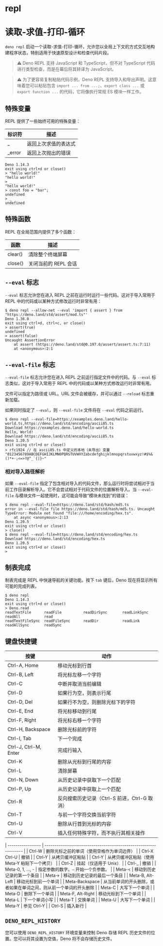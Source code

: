 # repl

# 读取-求值-打印-循环

`deno repl`
启动一个读取-求值-打印-循环，允许您以全局上下文的方式交互地构建程序状态，特别适用于快速原型设计和检查代码片段。

> ⚠️ Deno REPL 支持 JavaScript 和 TypeScript，但不对 TypeScript
> 代码进行类型检查，而是在幕后将其转译为 JavaScript。

> ⚠️ 为了更容易复制粘贴代码示例，Deno REPL
> 支持导入和导出声明。这意味着您可以粘贴包含
> `import ... from ...;`、`export class ...` 或 `export function ...`
> 的代码，它将像执行常规 ES 模块一样工作。

## 特殊变量

REPL 提供了一些始终可用的特殊变量：

| 标识符 | 描述                 |
| ------ | -------------------- |
| _      | 返回上次求值的表达式 |
| _error | 返回上次抛出的错误   |

```
Deno 1.14.3
exit using ctrl+d or close()
> "hello world!"
"hello world!"
> _
"hello world!"
> const foo = "bar";
undefined
> _
undefined
```

## 特殊函数

REPL 在全局范围内提供了多个函数：

| 函数    | 描述                 |
| ------- | -------------------- |
| clear() | 清除整个终端屏幕     |
| close() | 关闭当前的 REPL 会话 |

## `--eval` 标志

`--eval` 标志允许您在进入 REPL 之前在运行时运行一些代码。这对于导入常用于 REPL
中的代码或以某种方式修改运行时非常有用：

```
$ deno repl --allow-net --eval 'import { assert } from "https://deno.land/std/assert/mod.ts"'
Deno 1.36.0
exit using ctrl+d, ctrl+c, or close()
> assert(true)
undefined
> assert(false)
Uncaught AssertionError
    at assert (https://deno.land/std@0.197.0/assert/assert.ts:7:11)
    at <anonymous>:2:1
```

## `--eval-file` 标志

`--eval-file` 标志允许您在进入 REPL 之前运行指定文件中的代码。与 `--eval`
标志类似，这对于导入常用于 REPL 中的代码或以某种方式修改运行时非常有用。

文件可以指定为路径或 URL。URL 文件会被缓存，并可以通过 `--reload` 标志重新加载。

如果同时指定了 `--eval`，则 `--eval-file` 文件将在 `--eval` 代码之前运行。

```
$ deno repl --eval-file=https://examples.deno.land/hello-world.ts,https://deno.land/std/encoding/ascii85.ts
Download https://examples.deno.land/hello-world.ts
Hello, World!
Download https://deno.land/std/encoding/ascii85.ts
Deno 1.20.5
exit using ctrl+d or close()
> rfc1924 // 在 ascii85.ts 中定义的本地（未导出）变量
"0123456789ABCDEFGHIJKLMNOPQRSTUVWXYZabcdefghijklmnopqrstuvwxyz!#$%&()*+-;<=>?@^_`{|}~"
```

### 相对导入路径解析

如果 `--eval-file`
指定了包含相对导入的代码文件，那么运行时将尝试相对于当前工作目录解析导入。它不会尝试相对于代码文件的位置解析导入。当
`--eval-file` 与模块文件一起使用时，这可能会导致“模块未找到”的错误：

```
$ deno repl --eval-file=https://deno.land/std/hash/md5.ts
error in --eval-file file https://deno.land/std/hash/md5.ts. Uncaught TypeError: Module not found "file:///home/encoding/hex.ts".
    at async <anonymous>:2:13
Deno 1.20.5
exit using ctrl+d or close()
> close()
$ deno repl --eval-file=https://deno.land/std/encoding/hex.ts
Download https://deno.land/std/encoding/hex.ts
Deno 1.20.5
exit using ctrl+d or close()
>
```

## 制表完成

制表完成是 REPL 中快速导航的关键功能。按下 `tab` 键后，Deno
现在将显示所有可能的完成列表。

```
$ deno repl
Deno 1.14.3
exit using ctrl+d or close()
> Deno.read
readTextFile      readFile          readDirSync       readLinkSync      readAll           read
readTextFileSync  readFileSync      readDir           readLink          readAllSync       readSync
```

## 键盘快捷键

| 按键                  | 动作                                         |
| --------------------- | -------------------------------------------- |
| Ctrl-A, Home          | 移动光标到行首                               |
| Ctrl-B, Left          | 将光标左移一个字符                           |
| Ctrl-C                | 中断并取消当前编辑                           |
| Ctrl-D                | 如果行为空，则表示行尾                       |
| Ctrl-D, Del           | 如果行不为空，则删除光标下的字符             |
| Ctrl-E, End           | 将光标移动到行尾                             |
| Ctrl-F, Right         | 将光标右移一个字符                           |
| Ctrl-H, Backspace     | 删除光标前的字符                             |
| Ctrl-I, Tab           | 下一个完成                                   |
| Ctrl-J, Ctrl-M, Enter | 完成行输入                                   |
| Ctrl-K                | 删除从光标到行尾的内容                       |
| Ctrl-L                | 清除屏幕                                     |
| Ctrl-N, Down          | 从历史记录中获取下一个匹配                   |
| Ctrl-P, Up            | 从历史记录中获取上一个匹配                   |
| Ctrl-R                | 反向搜索历史记录（Ctrl-S 前进，Ctrl-G 取消） |
| Ctrl-T                | 与前一个字符交换当前字符                     |
| Ctrl-U                | 删除从行首到光标的内容                       |
| Ctrl-V                | 插入任何特殊字符，而不执行其相关操作         |

| ----------------- |
------------------------------------------------------------------ | | Ctrl-W |
删除光标之前的单词（使用空格作为单词边界） | | Ctrl-X Ctrl-U | 撤销 | | Ctrl-Y |
从拷贝缓冲区粘贴 | | Ctrl-Y | 从拷贝缓冲区粘贴（使用 Meta-Y 粘贴下一个拷贝） | |
Ctrl-Z | 挂起（仅适用于 Unix） | | Ctrl-_ | 撤销 | | Meta-0, 1, ..., - |
指定参数的数字。`–` 开始一个负参数。 | | Meta-< | 移动到历史记录的第一个条目 | |
Meta-> | 移动到历史记录的最后一个条目 | | Meta-B, Alt-Left |
移动光标到前一个单词 | | Meta-Backspace |
从当前单词的开头删除，或者如果在单词之间，则从前一个单词的开头删除 | | Meta-C |
大写下一个单词 | | Meta-D | 删除下一个单词 | | Meta-F, Alt-Right |
移动光标到下一个单词 | | Meta-L | 下一个单词小写 | | Meta-T | 交换单词 | |
Meta-U | 大写下一个单词 | | Meta-Y | 参见 Ctrl-Y | | Ctrl-S | 插入新行 |

## `DENO_REPL_HISTORY`

您可以使用 `DENO_REPL_HISTORY` 环境变量来控制 Deno 存储 REPL
历史文件的位置。您可以将其设置为空值，Deno 将不会存储历史文件。
